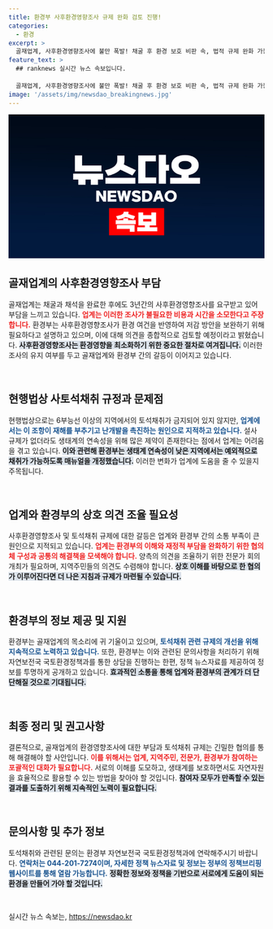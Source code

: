 ```yaml
---
title: 환경부 사후환경영향조사 규제 완화 검토 진행!
categories:
  - 환경
excerpt: >
  골재업계, 사후환경영향조사에 불만 폭발! 채굴 후 환경 보호 비판 속, 법적 규제 완화 가능성에 촉각 곤두세우다. 6부능선 이상 토석채취 논란, 생태계와 개발의 균형은? 클릭해서 더 알아보세요!
feature_text: >
  ## ranknews 실시간 뉴스 속보입니다.

  골재업계, 사후환경영향조사에 불만 폭발! 채굴 후 환경 보호 비판 속, 법적 규제 완화 가능성에 촉각 곤두세우다. 6부능선 이상 토석채취 논란, 생태계와 개발의 균형은? 클릭해서 더 알아보세요!
image: '/assets/img/newsdao_breakingnews.jpg'
---
```


<p><img src="/assets/img/newsdao_breakingnews.jpg" alt="ranknews 속보" /></p>

<h2 data-ke-size="size26">골재업계의 사후환경영향조사 부담</h2>

<p data-ke-size="size16">골재업계는 채굴과 채석을 완료한 후에도 3년간의 사후환경영향조사를 요구받고 있어 부담을 느끼고 있습니다. <b><span style="color: #ee2323;">업계는 이러한 조사가 불필요한 비용과 시간을 소모한다고 주장합니다.</span></b> 환경부는 사후환경영향조사가 환경 여건을 반영하여 저감 방안을 보완하기 위해 필요하다고 설명하고 있으며, 이에 대해 의견을 종합적으로 검토할 예정이라고 밝혔습니다. <b><span style="background-color: #21538527;">사후환경영향조사는 환경영향을 최소화하기 위한 중요한 절차로 여겨집니다.</span></b> 이러한 조사의 유지 여부를 두고 골재업계와 환경부 간의 갈등이 이어지고 있습니다.</p>

<p data-ke-size="size16">&nbsp;</p>

<h2 data-ke-size="size26">현행법상 사토석채취 규정과 문제점</h2>

<p data-ke-size="size16">현행법상으로는 6부능선 이상의 지역에서의 토석채취가 금지되어 있지 않지만, <b><span style="color: #1a5490;">업계에서는 이 조항이 재해를 부추기고 난개발을 촉진하는 원인으로 지적하고 있습니다.</span></b> 설사 규제가 없더라도 생태계의 연속성을 위해 많은 제약이 존재한다는 점에서 업계는 어려움을 겪고 있습니다. <b><span style="background-color: #21538527;">이와 관련해 환경부는 생태계 연속성이 낮은 지역에서는 예외적으로 채취가 가능하도록 매뉴얼을 개정했습니다.</span></b> 이러한 변화가 업계에 도움을 줄 수 있을지 주목됩니다.</p>

<p data-ke-size="size16">&nbsp;</p>

<h2 data-ke-size="size26">업계와 환경부의 상호 의견 조율 필요성</h2>

<p data-ke-size="size16">사후환경영향조사 및 토석채취 규제에 대한 갈등은 업계와 환경부 간의 소통 부족이 큰 원인으로 지적되고 있습니다. <b><span style="color: #ee2323;">업계는 환경부의 이해와 재정적 부담을 완화하기 위한 협의체 구성과 공통의 해결책을 모색해야 합니다.</span></b> 양측의 의견을 조율하기 위한 전문가 회의 개최가 필요하며, 지역주민들의 의견도 수렴해야 합니다. <b><span style="background-color: #21538527;">상호 이해를 바탕으로 한 협의가 이루어진다면 더 나은 지침과 규제가 마련될 수 있습니다.</span></b></p>

<p data-ke-size="size16">&nbsp;</p>

<h2 data-ke-size="size26">환경부의 정보 제공 및 지원</h2>

<p data-ke-size="size16">환경부는 골재업계의 목소리에 귀 기울이고 있으며, <b><span style="color: #1a5490;">토석채취 관련 규제의 개선을 위해 지속적으로 노력하고 있습니다.</span></b> 또한, 환경부는 이와 관련된 문의사항을 처리하기 위해 자연보전국 국토환경정책과를 통한 상담을 진행하는 한편, 정책 뉴스자료를 제공하여 정보를 투명하게 공개하고 있습니다. <b><span style="background-color: #21538527;">효과적인 소통을 통해 업계와 환경부의 관계가 더 단단해질 것으로 기대됩니다.</span></b></p>

<p data-ke-size="size16">&nbsp;</p>

<h2 data-ke-size="size26">최종 정리 및 권고사항</h2>

<p data-ke-size="size16">결론적으로, 골재업계의 환경영향조사에 대한 부담과 토석채취 규제는 긴밀한 협의를 통해 해결해야 할 사안입니다. <b><span style="color: #ee2323;">이를 위해서는 업계, 지역주민, 전문가, 환경부가 참여하는 포괄적인 대화가 필요합니다.</span></b> 서로의 이해를 도모하고, 생태계를 보호하면서도 자연자원을 효율적으로 활용할 수 있는 방법을 찾아야 할 것입니다. <b><span style="background-color: #21538527;">참여자 모두가 만족할 수 있는 결과를 도출하기 위해 지속적인 노력이 필요합니다.</span></b></p>

<p data-ke-size="size16">&nbsp;</p>

<h2 data-ke-size="size26">문의사항 및 추가 정보</h2>

<p data-ke-size="size16">토석채취와 관련된 문의는 환경부 자연보전국 국토환경정책과에 연락해주시기 바랍니다. <b><span style="color: #1a5490;">연락처는 044-201-7274이며, 자세한 정책 뉴스자료 및 정보는 정부의 정책브리핑 웹사이트를 통해 열람 가능합니다.</span></b> <b><span style="background-color: #21538527;">정확한 정보와 정책을 기반으로 서로에게 도움이 되는 환경을 만들어 가야 할 것입니다.</span></b></p>

<p data-ke-size="size16">&nbsp;</p>
실시간 뉴스 속보는, <a href="https://newsdao.kr" rel="dofollow">https://newsdao.kr</a>


